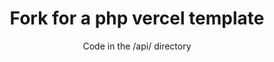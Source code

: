 <h1 align="center">Fork for a php vercel template</h1>
<p align="center">Code in the /api/ directory</p>
